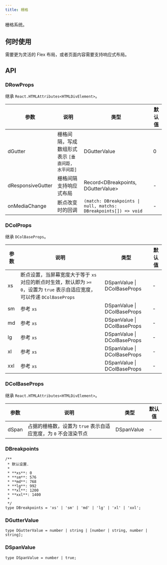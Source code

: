 ```yaml
---
title: 栅格
---
```


栅格系统。

## 何时使用

需要更为灵活的 Flex 布局，或者页面内容需要支持响应式布局。

## API

### DRowProps

继承 `React.HTMLAttributes<HTMLDivElement>`。

<!-- prettier-ignore-start -->
| 参数 | 说明 | 类型 | 默认值 | 
| --- | --- | --- | --- | 
| dGutter | 栅格间隔，写成数组形式表示 `[垂直间距, 水平间距]` | DGutterValue | 0 |
| dResponsiveGutter | 栅格间隔支持响应式布局 | Record\<DBreakpoints, DGutterValue\> | - |
| onMediaChange | 断点改变时的回调 | `(match: DBreakpoints \| null, matchs: DBreakpoints[]) => void` | - | 
<!-- prettier-ignore-end -->

### DColProps

继承 `DColBaseProps`。

<!-- prettier-ignore-start -->
| 参数 | 说明 | 类型 | 默认值 | 
| --- | --- | --- | --- | 
| xs | 断点设置，当屏幕宽度大于等于 `xs` 对应的断点时生效，默认即为 `>= 0`，设置为 `true` 表示自适应宽度，可以传递 `DColBaseProps` | DSpanValue \| DColBaseProps | - |
| sm | 参考 `xs` | DSpanValue \| DColBaseProps | - |
| md | 参考 `xs` | DSpanValue \| DColBaseProps | - |
| lg | 参考 `xs` | DSpanValue \| DColBaseProps | - |
| xl | 参考 `xs` | DSpanValue \| DColBaseProps | - |
| xxl | 参考 `xs` | DSpanValue \| DColBaseProps | - |
<!-- prettier-ignore-end -->

### DColBaseProps

继承 `React.HTMLAttributes<HTMLDivElement>`。

<!-- prettier-ignore-start -->
| 参数 | 说明 | 类型 | 默认值 | 
| --- | --- | --- | --- | 
| dSpan | 占据的栅格数，设置为 `true` 表示自适应宽度，为 `0` 不会渲染节点 | DSpanValue | - |
<!-- prettier-ignore-end -->

### DBreakpoints

```tsx
/**
 * 默认设置.
 *
 * **xs**: 0
 * **sm**: 576
 * **md**: 768
 * **lg**: 992
 * **xl**: 1200
 * **xxl**: 1400
 *
 */
type DBreakpoints = 'xs' | 'sm' | 'md' | 'lg' | 'xl' | 'xxl';
```

### DGutterValue

```tsx
type DGutterValue = number | string | [number | string, number | string];
```

### DSpanValue

```tsx
type DSpanValue = number | true;
```
